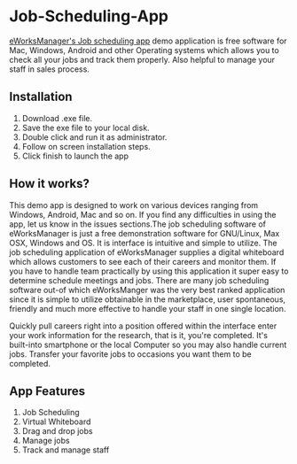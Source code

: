 # Job-Scheduling-App
 <a href="http://www.eworksmanager.co.uk/job-scheduling-software.html">eWorksManager's Job scheduling app</a> demo application is free software for Mac, Windows, Android and other Operating systems which allows you to check all your jobs and track them properly. Also helpful to manage your staff in sales process.

<h2>Installation</h2>
<ol>
	<li>Download .exe file.</li>
	<li>Save the exe file to your local disk.</li>
	<li>Double click and run it as administrator.</li>
	<li>Follow on screen installation steps.</li>
	<li>Click finish to launch the app</li>
</ol>
<h2>How it works?</h2>
<p>This demo app is designed to work on various devices ranging from Windows, Android, Mac and so on. If you find any difficulties in using the app, let us know in the issues sections.The job scheduling software of eWorksManager is just a free demonstration software for GNU/Linux, Max OSX, Windows and OS. It is interface is intuitive and simple to utilize. The job scheduling application of eWorksManager supplies a digital whiteboard which allows customers to see each of their careers and monitor them. If you have to handle team practically by using this application it super easy to determine schedule meetings and jobs. There are many job scheduling software out-of which eWorksManger was the very best ranked application since it is simple to utilize obtainable in the marketplace, user spontaneous, friendly and much more effective to handle your staff in one single location.</p>

<p>Quickly pull careers right into a position offered within the interface enter your work information for the research, that is it, you're completed. It's built-into smartphone or the local Computer so you may also handle current jobs. Transfer your favorite jobs to occasions you want them to be completed.</p>

<h2>App Features</h2>
<ol>
	<li>Job Scheduling</li>
	<li>Virtual Whiteboard</li>
	<li>Drag and drop jobs</li>
	<li>Manage jobs</li>
	<li>Track and manage staff</li>
</ol>
